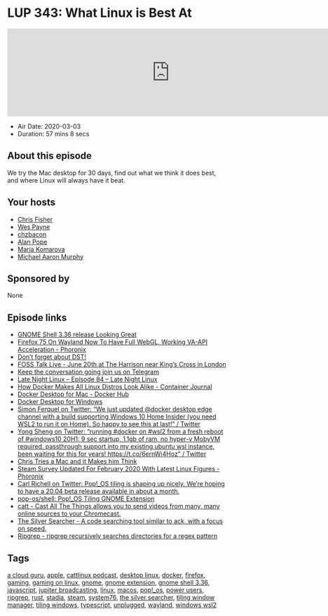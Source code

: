 # LUP 343: What Linux is Best At

<iframe src="https://player.fireside.fm/v2/RUkczH-V+1w3EPMqg?theme=dark" width="740" height="200" frameborder="0" scrolling="no"></iframe>

* Air Date: 2020-03-03
* Duration: 57 mins 8 secs

## About this episode

We try the Mac desktop for 30 days, find out what we think it does best, and where Linux will always have it beat.

## Your hosts
* [Chris Fisher](https://linuxunplugged.com/hosts/chrislas)
* [Wes Payne](https://linuxunplugged.com/hosts/wes)
* [chzbacon](https://linuxunplugged.com/hosts/chzbacon)
* [Alan Pope](https://linuxunplugged.com/guests/alanpope)
* [Maria Komarova](https://linuxunplugged.com/guests/mariakomarova)
* [Michael Aaron Murphy ](https://linuxunplugged.com/guests/michaelaaronmurphy)

## Sponsored by

None



## Episode links

  * [GNOME Shell 3.36 release Looking Great](https://blogs.gnome.org/shell-dev/2020/03/02/this-month-in-mutter-gnome-shell-february-2020/ "GNOME Shell 3.36 release Looking Great")
  * [Firefox 75 On Wayland Now To Have Full WebGL, Working VA-API Acceleration - Phoronix](https://www.phoronix.com/scan.php?page=news_item&px=Firefox-75-Wayland-Great-Shape "Firefox 75 On Wayland Now To Have Full WebGL, Working VA-API Acceleration - Phoronix")
  * [Don’t forget about DST!](https://www.jupiterbroadcasting.com/release-calendar/ "Don’t forget about DST!")
  * [FOSS Talk Live - June 20th at The Harrison near King’s Cross in London](https://fosstalk.com/foss-talk-live-2020 "FOSS Talk Live - June 20th at The Harrison near King’s Cross in London")
  * [Keep the conversation going join us on Telegram](https://jupiterbroadcasting.com/telegram "Keep the conversation going join us on Telegram")
  * [Late Night Linux – Episode 84 – Late Night Linux](https://latenightlinux.com/late-night-linux-episode-84/ "Late Night Linux – Episode 84 – Late Night Linux")
  * [How Docker Makes All Linux Distros Look Alike - Container Journal](https://containerjournal.com/features/docker-makes-linux-distros-look-alike/ "How Docker Makes All Linux Distros Look Alike - Container Journal")
  * [Docker Desktop for Mac - Docker Hub](https://hub.docker.com/editions/community/docker-ce-desktop-mac "Docker Desktop for Mac - Docker Hub")
  * [Docker Desktop for Windows](https://hub.docker.com/editions/community/docker-ce-desktop-windows "Docker Desktop for Windows")
  * [Simon Ferquel on Twitter: “We just updated @docker desktop edge channel with a build supporting Windows 10 Home Insider (you need WSL2 to run it on Home). So happy to see this at last!” / Twitter](https://twitter.com/sferquel/status/1234540699548364802?s=12 "Simon Ferquel on Twitter: “We just updated @docker desktop edge channel with a build supporting Windows 10 Home Insider \(you need WSL2 to run it on Home\). So happy to see this at last!” / Twitter")
  * [Yong Sheng on Twitter: “running #docker on #wsl2 from a fresh reboot of #windows10 20H1: 9 sec startup, 1.1gb of ram, no hyper-v MobyVM required. passthrough support into my existing ubuntu wsl instance. been waiting for this for years! https://t.co/6ernWi4Hoz” / Twitter](https://twitter.com/ystan_/status/1233650086728437761?s=12 "Yong Sheng on Twitter: “running #docker on #wsl2 from a fresh reboot of #windows10 20H1: 9 sec startup, 1.1gb of ram, no hyper-v MobyVM required. passthrough support into my existing ubuntu wsl instance. been waiting for this for years! https://t.co/6ernWi4Hoz” / Twitter")
  * [Chris Tries a Mac and it Makes him Think](https://markdownshare.com/view/b7be6016-73fb-472f-8c3e-48cb8bcff127 "Chris Tries a Mac and it Makes him Think")
  * [Steam Survey Updated For February 2020 With Latest Linux Figures - Phoronix](https://www.phoronix.com/scan.php?page=news_item&px=steam-survey-feb-2020 "Steam Survey Updated For February 2020 With Latest Linux Figures - Phoronix")
  * [Carl Richell on Twitter: Pop!_OS tiling is shaping up nicely. We’re hoping to have a 20.04 beta release available in about a month.](https://twitter.com/carlrichell/status/1232445892017311746 "Carl Richell on Twitter: Pop!_OS tiling is shaping up nicely. We’re hoping to have a 20.04 beta release available in about a month.")
  * [pop-os/shell: Pop!_OS Tiling GNOME Extension](https://github.com/pop-os/shell "pop-os/shell: Pop!_OS Tiling GNOME Extension")
  * [catt - Cast All The Things allows you to send videos from many, many online sources to your Chromecast.](https://github.com/skorokithakis/catt "catt - Cast All The Things allows you to send videos from many, many online sources to your Chromecast.")
  * [The Silver Searcher - A code searching tool similar to ack, with a focus on speed.](https://github.com/ggreer/the_silver_searcher "The Silver Searcher - A code searching tool similar to ack, with a focus on speed.")
  * [Ripgrep - ripgrep recursively searches directories for a regex pattern](https://github.com/BurntSushi/ripgrep "Ripgrep - ripgrep recursively searches directories for a regex pattern")



## Tags

[a cloud guru](https://linuxunplugged.com/tags/a%20cloud%20guru), [apple](https://linuxunplugged.com/tags/apple), [cattlinux podcast](https://linuxunplugged.com/tags/cattlinux%20podcast), [desktop linux](https://linuxunplugged.com/tags/desktop%20linux), [docker](https://linuxunplugged.com/tags/docker), [firefox](https://linuxunplugged.com/tags/firefox), [gaming](https://linuxunplugged.com/tags/gaming), [gaming on linux](https://linuxunplugged.com/tags/gaming%20on%20linux), [gnome](https://linuxunplugged.com/tags/gnome), [gnome extension](https://linuxunplugged.com/tags/gnome%20extension), [gnome shell 3.36](https://linuxunplugged.com/tags/gnome%20shell%203.36), [javascript](https://linuxunplugged.com/tags/javascript), [jupiter broadcasting](https://linuxunplugged.com/tags/jupiter%20broadcasting), [linux](https://linuxunplugged.com/tags/linux), [macos](https://linuxunplugged.com/tags/macos), [pop!_os](https://linuxunplugged.com/tags/pop!_os), [power users](https://linuxunplugged.com/tags/power%20users), [ripgrep](https://linuxunplugged.com/tags/ripgrep), [rust](https://linuxunplugged.com/tags/rust), [stadia](https://linuxunplugged.com/tags/stadia), [steam](https://linuxunplugged.com/tags/steam), [system76](https://linuxunplugged.com/tags/system76), [the silver searcher](https://linuxunplugged.com/tags/the%20silver%20searcher), [tiling window manager](https://linuxunplugged.com/tags/tiling%20window%20manager), [tiling windows](https://linuxunplugged.com/tags/tiling%20windows), [typescript](https://linuxunplugged.com/tags/typescript), [unplugged](https://linuxunplugged.com/tags/unplugged), [wayland](https://linuxunplugged.com/tags/wayland), [windows wsl2](https://linuxunplugged.com/tags/windows%20wsl2)